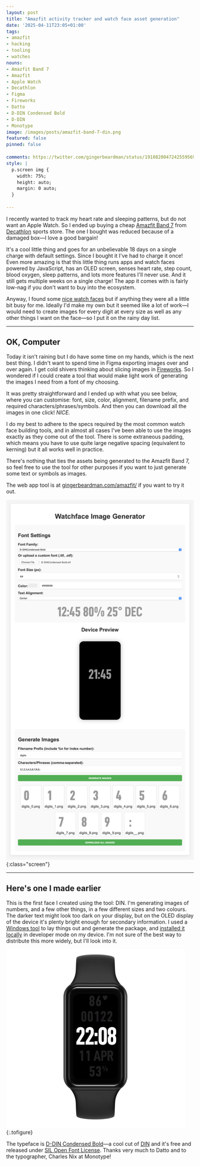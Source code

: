 ```yaml
---
layout: post
title: "Amazfit activity tracker and watch face asset generation"
date: '2025-04-11T23:05+01:00'
tags:
- amazfit
- hacking
- tooling
- watches
nouns:
- Amazfit Band 7
- Amazfit
- Apple Watch
- Decathlon
- Figma
- Fireworks
- Datto
- D-DIN Condensed Bold
- D-DIN
- Monotype
image: /images/posts/amazfit-band-7-din.png
featured: false
pinned: false

comments: https://twitter.com/gingerbeardman/status/1910820047242559569
style: |
  p.screen img {
    width: 75%;
    height: auto;
    margin: 0 auto;
  }

---
```


I recently wanted to track my heart rate and sleeping patterns, but do not want an Apple Watch. So I ended up buying a cheap [Amazfit Band 7](https://uk.amazfit.com/products/amazfit-band-7) from [Decathlon](https://www.decathlon.co.uk/p/activity-tracker-band-7/_/R-p-349533?mc=8828106) sports store. The one I bought was reduced because of a damaged box—I love a good bargain!

It's a cool little thing and goes for an unbelievable 18 days on a single charge with default settings. Since I bought it I've had to charge it once! Even more amazing is that this little thing runs apps and watch faces powered by JavaScript, has an OLED screen, senses heart rate, step count, blood oxygen, sleep patterns, and lots more features I'll never use. And it still gets multiple weeks on a single charge! The app it comes with is fairly low-nag if you don't want to buy into the ecosystem.

Anyway, I found some [nice watch faces](https://amazfitwatchfaces.com/amazfit-band/view/58) but if anything they were all a little bit busy for me. Ideally I'd make my own but it seemed like a lot of work—I would need to create images for every digit at every size as well as any other things I want on the face—so I put it on the rainy day list.

----

## OK, Computer

Today it isn't raining but I do have some time on my hands, which is the next best thing. I didn't want to spend time in Figma exporting images over and over again. I get cold shivers thinking about slicing images in [Fireworks](https://en.wikipedia.org/wiki/Macromedia_Fireworks). So I wondered if I could create a tool that would make light work of generating the images I need from a font of my choosing.

It was pretty straightforward and I ended up with what you see below, where you can customise: font, size, color, alignment, filename prefix, and required characters/phrases/symbols. And then you can download all the images in one click! *NICE.*

I do my best to adhere to the specs required by the most common watch face building tools, and in almost all cases I've been able to use the images exactly as they come out of the tool. There is some extraneous padding, which means you have to use quite large negative spacing (equivalent to kerning) but it all works well in practice.

There's nothing that ties the assets being generated to the Amazfit Band 7, so feel free to use the tool for other purposes if you want to just generate some text or symbols as images.

The web app tool is at [gingerbeardman.com/amazfit/](https://www.gingerbeardman.com/amazfit/) if you want to try it out.

![IMG](/images/posts/amazfit-web-app.png)
{:class="screen"}

----

## Here's one I made earlier

This is the first face I created using the tool: DIN. I'm generating images of numbers, and a few other things, in a few different sizes and two colours. The darker text might look too dark on your display, but on the OLED display of the device it's plenty bright enough for secondary information. I used a [Windows tool](https://amazfitwatchfaces.com/forum/viewtopic.php?t=2743) to lay things out and generate the package, and [installed it locally](https://amazfitwatchfaces.com/forum/viewtopic.php?t=3873) in developer mode on my device. I'm not sure of the best way to distribute this more widely, but I'll look into it.

![IMG](/images/posts/amazfit-band-7-din.png "DIN looks super on OLED!")
{:.tofigure}

The typeface is [D-DIN Condensed Bold](https://github.com/amcchord/datto-d-din)—a cool cut of [DIN](https://en.wikipedia.org/wiki/DIN_typeface) and it's free and released under [SIL Open Font License](https://en.wikipedia.org/wiki/SIL_Open_Font_License). Thanks very much to Datto and to the typographer, Charles Nix at Monotype!